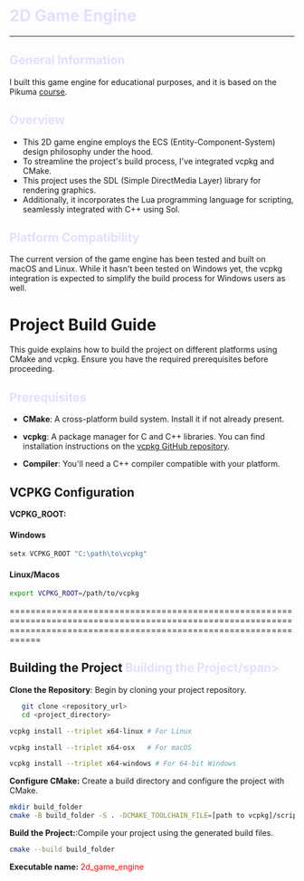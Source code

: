 # <span style="color:#e0e0ff">2D Game Engine</span>

---
## <span style="color:#e0e0ff">General Information</span>
I built this game engine for educational purposes, and it is based on the Pikuma  [course](https://pikuma.com/courses/cpp-2d-game-engine-development).

## <span style="color:#e0e0ff">Overview</span>
- This 2D game engine employs the ECS (Entity-Component-System) design philosophy under the hood.
- To streamline the project's build process, I've integrated vcpkg and CMake.
- This project uses the SDL (Simple DirectMedia Layer) library for rendering graphics.
- Additionally, it incorporates the Lua programming language for scripting, seamlessly integrated with C++ using Sol.

## <span style="color:#e0e0ff">Platform Compatibility</span>
The current version of the game engine has been tested and built on macOS and Linux. While it hasn't been tested on Windows yet, the vcpkg integration is expected to simplify the build process for Windows users as well.

# Project Build Guide 

This guide explains how to build the project on different platforms using CMake and vcpkg. Ensure you have the required prerequisites before proceeding.

## <span style="color:#e0e0ff">Prerequisites</span>

- **CMake**: A cross-platform build system. Install it if not already present.

- **vcpkg**: A package manager for C and C++ libraries. You can find installation instructions on the [vcpkg GitHub repository](https://github.com/microsoft/vcpkg).

- **Compiler**: You'll need a C++ compiler compatible with your platform.

## VCPKG Configuration
**VCPKG_ROOT:**
#### Windows
````Bash
setx VCPKG_ROOT "C:\path\to\vcpkg"
````
#### Linux/Macos
````Bash
export VCPKG_ROOT=/path/to/vcpkg
````

========================================================================================================================================================================
## Building the Project  <span style="color:#e0e0ff">Building the Project/span>

**Clone the Repository**: Begin by cloning your project repository.

```bash
   git clone <repository_url>
   cd <project_directory>
```

````bash
vcpkg install --triplet x64-linux # For Linux 
````
````bash
vcpkg install --triplet x64-osx   # For macOS
````
````bash
vcpkg install --triplet x64-windows # For 64-bit Windows
````
**Configure CMake:** Create a build directory and configure the project with CMake.
````bash
mkdir build_folder
cmake -B build_folder -S . -DCMAKE_TOOLCHAIN_FILE=[path to vcpkg]/scripts/buildsystems/vcpkg.cmake
````
**Build the Project:**:Compile your project using the generated build files.
````bash
cmake --build build_folder
````

**Executable name:** <span style="color:RED">2d_game_engine</span>
